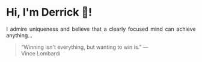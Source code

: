 # Hi, I'm Derrick 👋!
<p align="justify">I admire uniqueness and believe that a clearly focused mind can achieve anything...</p> 
<!-- #quote-start -->
<blockquote>&ldquo;Winning isn't everything, but wanting to win is.&rdquo; &mdash; <footer>Vince Lombardi</footer></blockquote>
<!-- #quote-end -->
